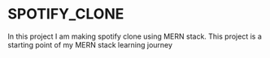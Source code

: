 # SPOTIFY_CLONE
In this project I am making spotify clone using MERN stack. This project is a starting point of my MERN stack learning journey 

